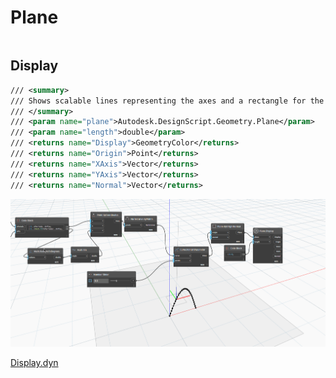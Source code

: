 # Plane

```{contents}
```

## Display

```xml
/// <summary>
/// Shows scalable lines representing the axes and a rectangle for the Plane
/// </summary>
/// <param name="plane">Autodesk.DesignScript.Geometry.Plane</param>
/// <param name="length">double</param>
/// <returns name="Display">GeometryColor</returns>
/// <returns name="Origin">Point</returns>
/// <returns name="XAxis">Vector</returns>
/// <returns name="YAxis">Vector</returns>
/// <returns name="Normal">Vector</returns>
```
![Display](dyn/pic/Plane.Display.gif)

[Display.dyn](https://github.com/chuongmep/OpenMEP/blob/dev/docs/OpenMEPPage/geometry/dyn/Plane.Display.dyn)